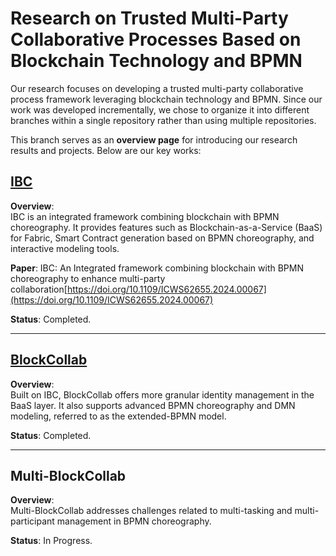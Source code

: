 # Research on Trusted Multi-Party Collaborative Processes Based on Blockchain Technology and BPMN

Our research focuses on developing a trusted multi-party collaborative process framework leveraging blockchain technology and BPMN. Since our work was developed incrementally, we chose to organize it into different branches within a single repository rather than using multiple repositories.

This branch serves as an **overview page** for introducing our research results and projects. Below are our key works:

## [IBC](https://github.com/XinzheShen182/IBC/tree/IBC)

**Overview**:  
IBC is an integrated framework combining blockchain with BPMN choreography. It provides features such as Blockchain-as-a-Service (BaaS) for Fabric, Smart Contract generation based on BPMN choreography, and interactive modeling tools.

**Paper**: IBC: An Integrated framework combining blockchain with BPMN choreography to enhance multi-party collaboration[https://doi.org/10.1109/ICWS62655.2024.00067](https://doi.org/10.1109/ICWS62655.2024.00067)

**Status**: Completed.

---

## [BlockCollab](https://github.com/XinzheShen182/IBC/tree/BlockCollab)

**Overview**:  
Built on IBC, BlockCollab offers more granular identity management in the BaaS layer. It also supports advanced BPMN choreography and DMN modeling, referred to as the extended-BPMN model.

**Status**: Completed.

---

## Multi-BlockCollab

**Overview**:  
Multi-BlockCollab addresses challenges related to multi-tasking and multi-participant management in BPMN choreography.

**Status**: In Progress.
